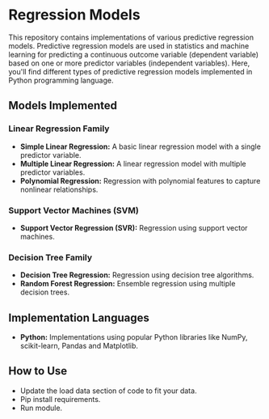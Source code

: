# Regression Models
This repository contains implementations of various predictive regression models. 
Predictive regression models are used in statistics and machine learning for predicting a continuous outcome variable 
(dependent variable) based on one or more predictor variables (independent variables). 
Here, you'll find different types of predictive regression models implemented in Python programming language.


## Models Implemented
### Linear Regression Family
- **Simple Linear Regression:** A basic linear regression model with a single predictor variable.
- **Multiple Linear Regression:** A linear regression model with multiple predictor variables.
- **Polynomial Regression:** Regression with polynomial features to capture nonlinear relationships.

### Support Vector Machines (SVM)
- **Support Vector Regression (SVR):** Regression using support vector machines.

### Decision Tree Family
- **Decision Tree Regression:** Regression using decision tree algorithms.
- **Random Forest Regression:** Ensemble regression using multiple decision trees.

## Implementation Languages
- **Python:** Implementations using popular Python libraries like NumPy, scikit-learn, Pandas and Matplotlib.

## How to Use
- Update the load data section of code to fit your data.
- Pip install requirements.
- Run module.
